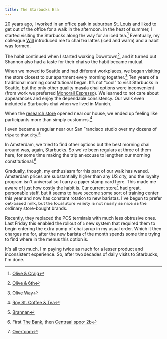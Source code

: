 ```yaml
---
title: The Starbucks Era
---
```


20 years ago, I worked in an office park in suburban St. Louis and liked to get out of the office for a walk in the afternoon. In the heat of summer, I started visiting the Starbucks along the way for an iced tea.[^crevecoeur] Eventually, my colleague [Will](https://twitter.com/willreinhardt) introduced me to chai tea lattes (iced and warm) and a habit was formed.

[^crevecoeur]: [Olive & Craig](http://starbuckseverywhere.net/bigimages/01/DSCN1078.htm)

The habit continued when I started working Downtown[^downtown], and it turned out Shannon also had a taste for their chai so the habit became mutual.

[^downtown]: [Olive & 6th](http://starbuckseverywhere.net/bigimages/09/DSCN9385.htm)

When we moved to Seattle and had different workplaces, we began visiting the store closest to our apartment every morning together.[^oliveway] Ten years of a traditional morning constitutional began. It’s not “cool” to visit Starbucks in Seattle, but the only other quality masala chai options were inconvenient (from work we preferred [Monorail Espresso](https://en.wikipedia.org/wiki/Monorail_Espresso)). We learned to not care about appearances and enjoy the dependable consistency. Our walk even included a Starbucks chai when we lived in Munich.

[^oliveway]: [Olive Way](http://starbuckseverywhere.net/bigimages/25/DSCN25066.htm)

[^munich]: [Leopoldstraße](http://starbuckseverywhere.net/bigimages/16/DSCN16524.htm)

When the [research store](https://en.wikipedia.org/wiki/Stealth_Starbucks) opened near our house, we ended up feeling like participants more than simply customers.[^royst]

[^royst]: [Roy St. Coffee & Tea](https://whynotcoffee.wordpress.com/2009/12/02/roy-street-coffee-tea/)

I even became a regular near our San Francisco studio over my dozens of trips to that city.[^soma]

[^soma]: [Brannan](http://starbuckseverywhere.net/bigimages/11/DSCN11885.htm)

In Amsterdam, we tried to find other options but the best morning chai around was, again, Starbucks. So we've been regulars at three of them here, for some time making the trip an excuse to lengthen our morning constitutional.[^ams]

[^ams]: First [The Bank](http://starbuckseverywhere.net/bigimages/25/DSCN25442.htm), then [Centraal spoor 2b](https://foursquare.com/v/starbucks/4af3e8e7f964a52099ef21e3)

Gradually, though, my enthusiasm for this part of our walk has waned. Amsterdam prices are substantially higher than any US city, and the loyalty program isn't universal so I carry a paper stamp card here. This made me aware of just how costly the habit is. Our current store[^overtoom] had great, personable staff, but it seems to have become some sort of training center this year and now has constant rotation to new baristas. I've begun to prefer oat-based milk, but the local store variety is not nearly as nice as the ordinary store-bought brands.

[^overtoom]: [Overtoom](http://starbuckseverywhere.net/bigimages/30/DSCN30483.htm)

Recently, they replaced the POS terminals with much less obtrusive ones. Last Friday this enabled the rollout of a new system that required them to begin entering the extra pump of chai syrup in my usual order. Which it then charges me for, after the new barista of the month spends some time trying to find where in the menus this option is.

It's all too much. I'm paying twice as much for a lesser product and inconsistent experience. So, after two decades of daily visits to Starbucks, I'm done.
